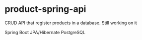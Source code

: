 # product-spring-api

CRUD API that register products in a database. 
Still working on it

Spring Boot
JPA/Hibernate
PostgreSQL 
